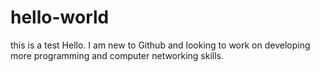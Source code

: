 # hello-world
this is a test
Hello. I am new to Github and looking to work on developing more programming and computer networking skills.
